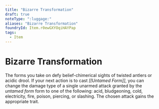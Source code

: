 ```yaml
---
title: "Bizarre Transformation"
draft: true
noteType: ":luggage:"
aliases: "Bizarre Transformation"
foundryId: Item.r0ewGXYOqiHAYPap
tags:
  - Item
---
```


# Bizarre Transformation

The forms you take on defy belief-chimerical sights of twisted antlers or acidic drool. If your next action is to cast _[[Untamed Form]]_, you can change the damage type of a single unarmed attack granted by the _untamed form_ form to one of the following: acid, bludgeoning, cold, electricity, fire, poison, piercing, or slashing. The chosen attack gains the appropriate trait.
